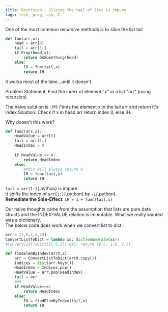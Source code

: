 ```yaml
---
title: Recursion - Slicing the tail of list is impure
tags: tech, prog, asm, C
---
```


One of the most common recursive methods is to slice the list tail
```python
def fun(arr,x):
    head = arr[0]
    tail = arr[1:]
    if Prop(head,x):
        return DoSomething(head)
    else:
        IH = fun(tail,x)
        return IH
```

It works most of the time...until it doesn't.

Problem Statement: Find the index of element "x" in a list "arr" (using recursion)

The naive solution is :
IH: Finds the element x in the tail arr and return it's index
Solution: Check if x in head arr return index 0, else IH.

Why doesn't this work?

```python
def func(arr,x):
    HeadValue = arr[0]
    tail = arr[1:]
    HeadIndex = 0
   
    if HeadValue == x:
        return HeadIndex
    else:
        #this will always return 0
        IH = func(tail,x) 
        return IH
```


`tail = arr[1:]`{.python} is impure.  
It shifts the index of `arr[1:]`{.python} by `-1`{.python}.  
**Remediate the Side-Effect**: `IH = 1 + func(tail,x)`  



Our naive thoughts came from the assumption that lists are pure data structs and the INDEX-VALUE relation is immutable.
What we really wanted was a dictionary.  
The below code does work when we convert list to dict.


```python
arr = [5,8,2,5,24]
ConvertListToDict = lambda xs: dict(enumerate(xs))
#ConvertListToDict([5,8,3]) will return {0:5, 1:8, 2:3}

def findElemByIndex(arrX,x):
    arr = ConvertListToDict(arrX.copy())
    Indices = list(arr.keys())
    HeadIndex = Indices.pop()
    HeadValue = arr.pop(HeadIndex)
    tail = arr
    ###
    if HeadValue==x:
        return HeadIndex
    else:
        IH = findElemByIndex(tail,x)
        return IH
```